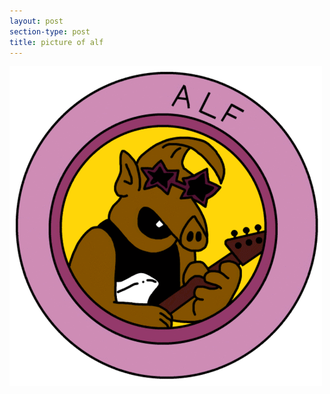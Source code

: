 ```yaml
---
layout: post
section-type: post
title: picture of alf
---
```


<img src="../img/posts/tumblr_lgw8yffIKk1qzafipo1_500.png"></img>